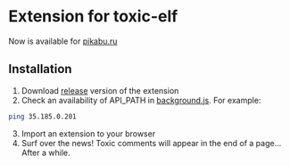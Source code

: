 # Extension for toxic-elf

Now is available for [pikabu.ru](https://pikabu.ru)

## Installation

1. Download [release](https://github.com/lexaich/SNAT/releases/tag/v1.0.0) version of the extension
2. Check an availability of API_PATH in [background.js](https://github.com/lexaich/SNAT/blob/master/background.js#L1). For example:
```bash
ping 35.185.0.201
```
3. Import an extension to your browser
5. Surf over the news! Toxic comments will appear in the end of a page... After a while.
